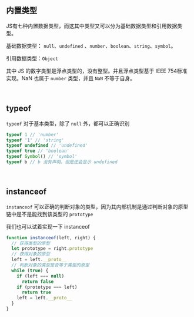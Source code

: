 ## 内置类型
JS有七种内置数据类型，而这其中类型又可以分为基础数据类型和引用数据类型。

基础数据类型： <code>null</code>、<code>undefined</code> 、<code>number</code>、<code>boolean</code>、<code>string</code>、<code>symbol</code>。

引用数据类型：<code>Object</code>

其中 JS 的数字类型是浮点类型的，没有整型。并且浮点类型基于 IEEE 754标准实现。NaN 也属于   <code>number</code> 类型，并且 <code>NaN</code> 不等于自身。

<br/>


## typeof
<code>typeof</code> 对于基本类型，除了 <code>null</code> 外，都可以正确识别

```js
typeof 1 // 'number'
typeof '1' // 'string'
typeof undefined // 'undefined'
typeof true // 'boolean'
typeof Symbol() // 'symbol'
typeof b // b 没有声明，但是还会显示 undefined
```

<br/>

## instanceof
<code>instanceof</code> 可以正确的判断对象的类型，因为其内部机制是通过判断对象的原型链中是不是能找到该类型的 <code>prototype</code>

我们也可以试着实现一下 instanceof
```js
function instanceof(left, right) {
  // 获得类型的原型
  let prototype = right.prototype
  // 获得对象的原型
  left = left.__proto__
  // 判断对象的类型是否等于类型的原型
  while (true) {
    if (left === null)
      return false
    if (prototype === left)
      return true
    left = left.__proto__
  }
}
```
